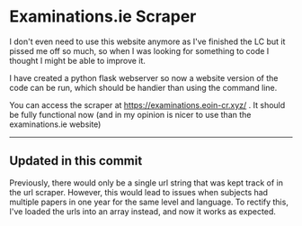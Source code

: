 # Examinations.ie Scraper
I don't even need to use this website anymore as I've finished the LC but it pissed me off so much, so when I was looking for something to code I thought I might be able to improve it.

I have created a python flask webserver so now a website version of the
code can be run, which should be handier than using the command line.

You can access the scraper at https://examinations.eoin-cr.xyz/ .  It 
should be fully functional now (and in my opinion is nicer to use than
the examinations.ie website)

---

## Updated in this commit

Previously, there would only be a single url string that was kept track of in
the url scraper.  However, this would lead to issues when subjects had multiple
papers in one year for the same level and language.  To rectify this, I've
loaded the urls into an array instead, and now it works as expected.